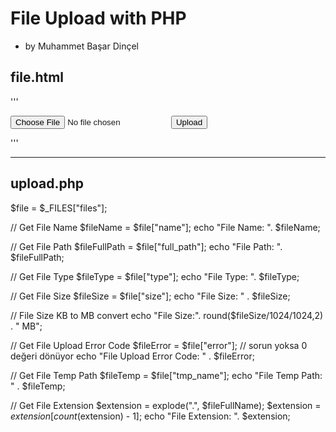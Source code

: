 # File Upload with PHP

- by Muhammet Başar Dinçel

## file.html

'''
<form action="upload.php" method="post" enctype="multipart/form-data">
    <input type="file" name="file">
    <button type="submit">Upload</button>
</form>
'''
<hr /> 

## upload.php

$file = $_FILES["files"];

// Get File Name 
$fileName = $file["name"];
echo "File Name: ". $fileName;

// Get File Path
$fileFullPath = $file["full_path"];
echo "File Path: ". $fileFullPath;

// Get File Type
$fileType = $file["type"];
echo "File Type: ". $fileType;

// Get File Size
$fileSize = $file["size"];
echo "File Size: " . $fileSize;

// File Size KB to MB convert
echo "File Size:". round($fileSize/1024/1024,2) . " MB";

// Get File Upload Error Code
$fileError = $file["error"]; // sorun yoksa 0 değeri dönüyor
echo "File Upload Error Code: " . $fileError;

// Get File Temp Path
$fileTemp = $file["tmp_name"];
echo "File Temp Path: " . $fileTemp;

// Get File Extension
$extension = explode(".", $fileFullName);
$extension = $extension[count($extension) - 1];
echo "File Extension: ".  $extension;
